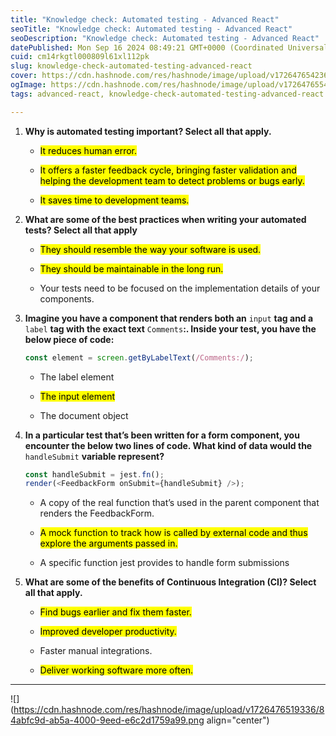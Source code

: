 ```yaml
---
title: "Knowledge check: Automated testing - Advanced React"
seoTitle: "Knowledge check: Automated testing - Advanced React"
seoDescription: "Knowledge check: Automated testing - Advanced React"
datePublished: Mon Sep 16 2024 08:49:21 GMT+0000 (Coordinated Universal Time)
cuid: cm14rkgtl000809l61xl112pk
slug: knowledge-check-automated-testing-advanced-react
cover: https://cdn.hashnode.com/res/hashnode/image/upload/v1726476542360/701ae28b-8f62-4bc7-812e-3027a73867df.jpeg
ogImage: https://cdn.hashnode.com/res/hashnode/image/upload/v1726476554087/d4f07925-79c5-4c1e-b37d-dd3991783dd2.jpeg
tags: advanced-react, knowledge-check-automated-testing-advanced-react

---
```


1. **Why is automated testing important? Select all that apply.**
    
    * <mark>It reduces human error.</mark>
        
    * <mark>It offers a faster feedback cycle, bringing faster validation and helping the development team to detect problems or bugs early.</mark>
        
    * <mark>It saves time to development teams.</mark>
        
2. **What are some of the best practices when writing your automated tests? Select all that apply**
    
    * <mark>They should resemble the way your software is used.</mark>
        
    * <mark>They should be maintainable in the long run.</mark>
        
    * Your tests need to be focused on the implementation details of your components.
        
3. **Imagine you have a component that renders both an** `input` **tag and a** `label` **tag with the exact text** `Comments`**:. Inside your test, you have the below piece of code:**
    
    ```javascript
    const element = screen.getByLabelText(/Comments:/);
    ```
    
    * The label element
        
    * <mark>The input element</mark>
        
    * The document object
        
4. **In a particular test that’s been written for a form component, you encounter the below two lines of code. What kind of data would the** `handleSubmit` **variable represent?**
    
    ```javascript
    const handleSubmit = jest.fn();
    render(<FeedbackForm onSubmit={handleSubmit} />);
    ```
    
    * A copy of the real function that’s used in the parent component that renders the FeedbackForm.
        
    * <mark>A mock function to track how is called by external code and thus explore the arguments passed in.</mark>
        
    * A specific function jest provides to handle form submissions
        
5. **What are some of the benefits of Continuous Integration (CI)? Select all that apply.**
    
    * <mark>Find bugs earlier and fix them faster.</mark>
        
    * <mark>Improved developer productivity.</mark>
        
    * Faster manual integrations.
        
    * <mark>Deliver working software more often.</mark>
        

---

![](https://cdn.hashnode.com/res/hashnode/image/upload/v1726476519336/84abfc9d-ab5a-4000-9eed-e6c2d1759a99.png align="center")